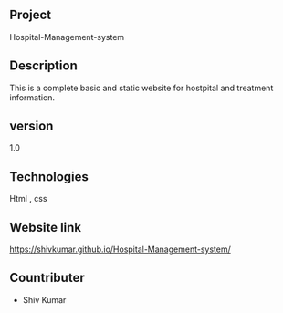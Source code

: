## Project

Hospital-Management-system

## Description 

This is a complete basic and static website for hostpital and treatment information.

## version 

1.0

## Technologies 

 Html , css

 ## Website link 

https://shivkumar.github.io/Hospital-Management-system/

## Countributer

- Shiv Kumar 


